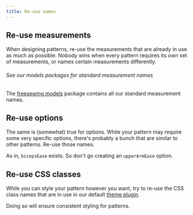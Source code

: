 ```yaml
---
title: Re-use names
---
```


## Re-use measurements

When designing patterns, re-use the measurements that are already in use as much as possible.
Nobody wins when every pattern requires its own set of measurements, or names
certain measurements differently.

<Tip>

######  See our models packages for standard measurement names

The [freesewing models](/packages/models)
package contains all our standard measurement names.

</Tip>

## Re-use options

The same is (somewhat) true for options. While your pattern may require some very specific
options, there's probably a bunch that are similar to other patterns. Re-use those names.

As in, `bicepsEase` exists. So don't go creating an `upperArmEase` option.

## Re-use CSS classes

While you can style your pattern however you want, try to re-use the CSS class names that
are in use in our default [theme plugin](/packages/theme).

Doing so will ensure consistent styling for patterns.
